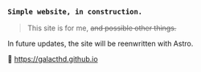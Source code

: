 ### ``Simple website, in construction.``

> This site is for me, <s> and possible other things. </s>

In future updates, the site will be reenwritten with Astro.

🔗 https://galacthd.github.io

